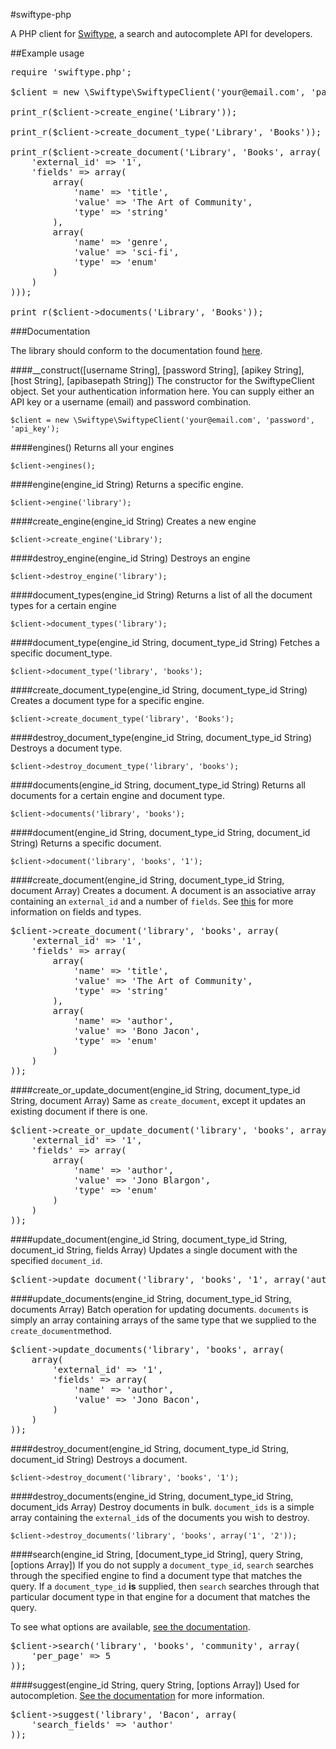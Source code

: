 #swiftype-php

A PHP client for [Swiftype](http://swiftype.com), a search and autocomplete API for developers.

##Example usage

<pre>require 'swiftype.php';

$client = new \Swiftype\SwiftypeClient('your@email.com', 'password', 'api_key');

print_r($client->create_engine('Library'));

print_r($client->create_document_type('Library', 'Books'));

print_r($client->create_document('Library', 'Books', array(
	'external_id' => '1',
	'fields' => array(
		array(
			'name' => 'title',
			'value' => 'The Art of Community',
			'type' => 'string'
		),
		array(
			'name' => 'genre',
			'value' => 'sci-fi',
			'type' => 'enum'
		)
	)
)));

print_r($client->documents('Library', 'Books'));</pre>

###Documentation

The library should conform to the documentation found [here](http://swiftype.com/documentation/overview).

####__construct([username String], [password String], [apikey String], [host String], [apibasepath String])
The constructor for the SwiftypeClient object. Set your authentication information here. You can supply either an API key or a username (email) and password combination.

`$client = new \Swiftype\SwiftypeClient('your@email.com', 'password', 'api_key');`

####engines()
Returns all your engines

`$client->engines();`

####engine(engine_id String)
Returns a specific engine.

`$client->engine('library');`

####create_engine(engine_id String)
Creates a new engine

`$client->create_engine('Library');`

####destroy_engine(engine_id String)
Destroys an engine

`$client->destroy_engine('library');`

####document_types(engine_id String)
Returns a list of all the document types for a certain engine

`$client->document_types('library');`

####document_type(engine_id String, document_type_id String)
Fetches a specific document_type.

`$client->document_type('library', 'books');`

####create_document_type(engine_id String, document_type_id String)
Creates a document type for a specific engine.

`$client->create_document_type('library', 'Books');`

####destroy_document_type(engine_id String, document_type_id String)
Destroys a document type.

`$client->destroy_document_type('library', 'books');`

####documents(engine_id String, document_type_id String)
Returns all documents for a certain engine and document type.

`$client->documents('library', 'books');`

####document(engine_id String, document_type_id String, document_id String)
Returns a specific document.

`$client->document('library', 'books', '1');`

####create_document(engine_id String, document_type_id String, document Array)
Creates a document. A document is an associative array containing an `external_id` and a number of `fields`. See [this](http://swiftype.com/documentation/overview#field_types) for more information on fields and types.

<pre>$client->create_document('library', 'books', array(
    'external_id' => '1',
    'fields' => array(
        array(
            'name' => 'title',
            'value' => 'The Art of Community',
            'type' => 'string'
        ),
        array(
            'name' => 'author',
            'value' => 'Bono Jacon',
            'type' => 'enum'
        )
    )
));</pre>

####create_or_update_document(engine_id String, document_type_id String, document Array)
Same as `create_document`, except it updates an existing document if there is one.

<pre>$client->create_or_update_document('library', 'books', array(
    'external_id' => '1',
    'fields' => array(
        array(
            'name' => 'author',
            'value' => 'Jono Blargon',
            'type' => 'enum'
        )
    )
));</pre>

####update_document(engine_id String, document_type_id String, document_id String, fields Array)
Updates a single document with the specified `document_id`.

<pre>$client->update_document('library', 'books', '1', array('author' => 'Jorbo Bacon'));</pre>

####update_documents(engine_id String, document_type_id String, documents Array)
Batch operation for updating documents. `documents` is simply an array containing arrays of the same type that we supplied to the `create_document`method.

<pre>$client->update_documents('library', 'books', array(
    array(
        'external_id' => '1',
        'fields' => array(
            'name' => 'author',
            'value' => 'Jono Bacon',
        )
    )
));</pre>

####destroy_document(engine_id String, document_type_id String, document_id String)
Destroys a document.

`$client->destroy_document('library', 'books', '1');`

####destroy_documents(engine_id String, document_type_id String, document_ids Array)
Destroy documents in bulk. `document_ids` is a simple array containing the `external_id`s of the documents you wish to destroy.

`$client->destroy_documents('library', 'books', array('1', '2'));`

####search(engine_id String, [document_type_id String], query String, [options Array])
If you do not supply a `document_type_id`, `search` searches through the specified engine to find a document type that matches the query. If a `document_type_id` **is** supplied, then `search` searches through that particular document type in that engine for a document that matches the query.

To see what options are available, [see the documentation](http://swiftype.com/documentation/searching).

<pre>$client->search('library', 'books', 'community', array(
    'per_page' => 5
));</pre>

####suggest(engine_id String, query String, [options Array])
Used for autocompletion. [See the documentation](http://swiftype.com/documentation/autocomplete) for more information.

<pre>$client->suggest('library', 'Bacon', array(
    'search_fields' => 'author'
));</pre>